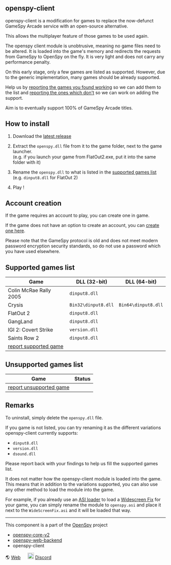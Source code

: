 ## openspy-client

openspy-client is a modification for games to replace the now-defunct GameSpy Arcade service with an open-source alternative.

This allows the multiplayer feature of those games to be used again.

The openspy client module is unobtrusive, meaning no game files need to be altered. It is loaded into the game's memory and redirects the requests from GameSpy to OpenSpy on the fly. It is very light and does not carry any performance penalty.

On this early stage, only a few games are listed as supported. However, due to the generic implementation, many games should be already supported.

Help us by [reporting the games you found working](https://github.com/anzz1/openspy-client/issues/new?labels=working+game&template=report-working-game.yml&title=%5Bworking-game%5D+X) so we can add them to the list and [reporting the ones which don't](https://github.com/anzz1/openspy-client/issues/new?labels=game+request&template=request-for-game-support.yml&title=%5Bgame-request%5D+X) so we can work on adding the support.

Aim is to eventually support 100% of GameSpy Arcade titles.

## How to install

1. Download the [latest release](https://github.com/anzz1/openspy-client/releases/latest/download/openspy.zip)

2. Extract the `openspy.dll` file from it to the game folder, next to the game launcher.  
(e.g. if you launch your game from FlatOut2.exe, put it into the same folder with it)

3. Rename the `openspy.dll` to what is listed in the [supported games list](#supported-games-list)  
(e.g. `dinput8.dll` for FlatOut 2)

4. Play !

## Account creation
If the game requires an account to play, you can create one in game.

If the game does not have an option to create an account, you can [create one here](http://account.openspy.net/).

Please note that the GameSpy protocol is old and does not meet modern password encryption security standards, so do not use a password which you have used elsewhere.

## Supported games list

| Game | DLL (32-bit) | DLL (64-bit) | 
| --- | --- |  --- |
| Colin McRae Rally 2005 | `dinput8.dll` |   |
| Crysis | `Bin32\dinput8.dll` | `Bin64\dinput8.dll`  |
| FlatOut 2 | `dinput8.dll` |   |
| GangLand | `dinput8.dll` |   |
| IGI 2: Covert Strike | `version.dll` |   |
| Saints Row 2 | `dinput8.dll` |   |
| [report supported game](https://github.com/anzz1/openspy-client/issues/new?assignees=&labels=working+game&projects=&template=report-working-game.yml&title=%5Bworking-game%5D+X) |

## Unsupported games list
| Game | Status |
| --- | --- |
| [report unsupported game](https://github.com/anzz1/openspy-client/issues/new?assignees=&labels=game+request&projects=&template=request-for-game-support.yml&title=%5Bgame-request%5D+X) |

## Remarks
To uninstall, simply delete the `openspy.dll` file.

If you game is not listed, you can try renaming it as the different variations openspy-client currently supports:  
- `dinput8.dll`
- `version.dll`
- `dsound.dll`

Please report back with your findings to help us fill the supported games list.

It does not matter how the openspy-client module is loaded into the game. This means that in addition to the variations supported, you can also use any other method to load the module into the game.

For example, if you already use an [ASI loader](https://github.com/ThirteenAG/Ultimate-ASI-Loader) to load a [Widescreen Fix](https://thirteenag.github.io/wfp) for your game, you can simply rename the module to `openspy.asi` and place it next to the `WideScreenFix.asi` and it will be loaded that way.


---

This component is a part of the [OpenSpy](https://beta.openspy.net/) project

- [openspy-core-v2](https://github.com/chc/openspy-core-v2)
- [openspy-web-backend](https://github.com/chc/openspy-web-backend)
- openspy-client

:earth_americas: [Web](https://beta.openspy.net/) &emsp;
<img alt="Discord" src="https://user-images.githubusercontent.com/13628128/226210682-c9044ed1-e4d9-431c-b085-1d684a9f9942.png" width="20" height="20"> [Discord](http://discord.gg/sMaWdbt)

